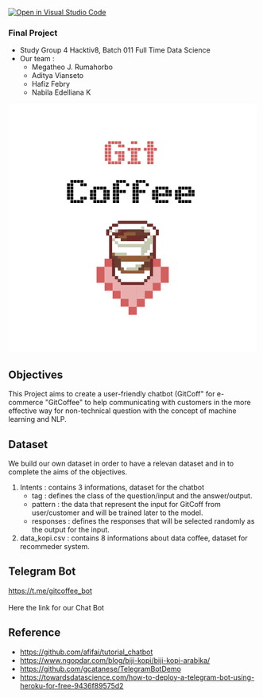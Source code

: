 [![Open in Visual Studio Code](https://classroom.github.com/assets/open-in-vscode-c66648af7eb3fe8bc4f294546bfd86ef473780cde1dea487d3c4ff354943c9ae.svg)](https://classroom.github.com/online_ide?assignment_repo_id=8075512&assignment_repo_type=AssignmentRepo)

### Final Project

- Study Group 4 Hacktiv8, Batch 011 Full Time Data Science
- Our team :
  - Megatheo J. Rumahorbo
  - Aditya Vianseto
  - Hafiz Febry
  - Nabila Edelliana K

![](/img/Logo%20Git%20Coffee.png)

## Objectives
This Project aims to create a user-friendly chatbot (GitCoff" for e-commerce "GitCoffee" to help communicating with customers in the more effective way for non-technical question with the concept of machine learning and NLP.

## Dataset
We build our own dataset in order to have a relevan dataset and in to complete the aims of the objectives.
1. Intents : contains 3 informations, dataset for the chatbot
    - tag : defines the class of the question/input and the answer/output.
    - pattern : the data that represent the input for GitCoff from user/customer and will be trained later to the model.
    - responses : defines the responses that will be selected randomly as the output for the input.
2. data_kopi.csv : contains 8 informations about data coffee, dataset for recommeder system.

## Telegram Bot
https://t.me/gitcoffee_bot <br><br>
Here the link for our Chat Bot

## Reference
- https://github.com/afifai/tutorial_chatbot
- https://www.ngopdar.com/blog/biji-kopi/biji-kopi-arabika/
- https://github.com/gcatanese/TelegramBotDemo
- https://towardsdatascience.com/how-to-deploy-a-telegram-bot-using-heroku-for-free-9436f89575d2
